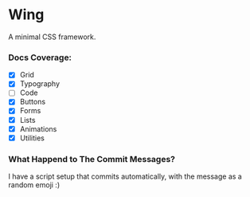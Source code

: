 # Wing

A minimal CSS framework.

### Docs Coverage:

- [x] Grid
- [x] Typography
- [ ] Code
- [x] Buttons
- [x] Forms
- [x] Lists
- [x] Animations
- [x] Utilities

### What Happend to The Commit Messages?

I have a script setup that commits automatically, with the message as a random emoji :)